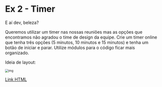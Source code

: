# Ex 2 - Timer

E aí dev, beleza?

Queremos utilizar um timer nas nossas reuniões mas as opções que encontramos não agradou o time de design da equipe. Crie um timer online que tenha três opções (5 minutos, 10 minutos e 15 minutos) e tenha um botão de iniciar e parar. Utilize módulos para o código ficar mais organizado.

Ideia de layout:

<img src="https://lh6.googleusercontent.com/fhGEtikp6gYrkdLm4WjZPdDvscih4oXx6SScT-95WmZtbI7W6QV9AkYQ62pGtcimHeDWXrCh5VEwC_udUzCtxViP7ZUVch04r4bPqAdxUCw83naegcCIEmYEMhAoYMf669lvjqo7vATx" alt="img" style="zoom:67%;" />



[Link HTML](https://raw.githack.com/eligoncalves13/DEVInHouse-M1S06/main/Exercicios_Aulas/Ex%202%20-%20Timer/index.html)